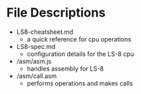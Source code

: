 # File Descriptions

- LS8-cheatsheet.md
  - a quick reference for cpu operations
- LS8-spec.md
  - configuration details for the LS-8 cpu
- /asm/asm.js
  - handles assembly for LS-8
- /asm/call.asm
  - performs operations and makes calls
 
